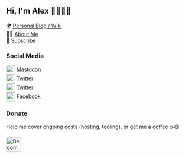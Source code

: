 ## Hi, I'm Alex 👋👨🏻‍💻

🌍 <a href="https://alexn.org/">Personal Blog / Wiki</a> <br>
🙋‍♂️ <a href="https://alexn.org/about/" rel="me">About Me</a> <br>
📨 <a href="https://alexn.org/subscribe/">Subscribe</a> <br>

### Social Media

<img src="https://alexn.org/assets/logo/mastodon.svg" width="24" height="24" style="vertical-align:middle;" /> <a rel="me" href="https://social.alexn.org/@alexelcu">Mastodon</a> <br>
<img src="https://alexn.org/assets/logo/twitter.svg" width="24" height="24" style="vertical-align:middle;" /> <a rel="me" href="https://twitter.com/alexelcu">Twitter</a> <br>
<img src="https://alexn.org/assets/logo/linkedin.svg" width="24" height="24" style="vertical-align:middle;" /> <a rel="me" href="https://www.linkedin.com/in/alexelcu/">Twitter</a> <br>
<img src="https://alexn.org/assets/logo/facebook.svg" width="24" height="24" style="vertical-align:middle;" /> <a rel="me" href="https://www.facebook.com/alexelcu.page">Facebook</a> <br>

### Donate

Help me cover ongoing costs (hosting, tooling), or get me a coffee ☕️😋

<a href="https://www.patreon.com/bePatron?u=6102596"><img label="Become a Patron!" alt="Become a Patron!" title="Become a Patron!" src="https://c5.patreon.com/external/logo/become_a_patron_button@2x.png" target="_blank" height="40" /></a>
